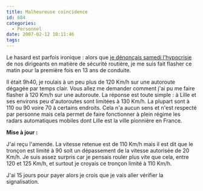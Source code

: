 ```yaml
---
title: Malheureuse coïncidence
id: 684
categories:
  - Personnel
date: 2007-02-12 10:11:46
tags:
---
```


Le hasard est parfois ironique&nbsp;: alors que [je dénonçais samedi l'hypocrisie](/2007/02/10/669-hypocrisie-routiere) de nos dirigeants en matière de sécurité routière, je me suis fait flasher ce matin pour la première fois en 13 ans de conduite.

Il était 9h40, je roulais à un peu plus de 120 Km/h sur une autoroute dégagée par temps clair. Vous allez me demander comment j'ai pu me faire flasher à 120 Km/h sur une autoroute. La réponse est toute simple&nbsp;: à Lille et ses environs peu d'autoroutes sont limitées à 130 Km/h. La plupart sont à 110 ou 90 voire 70 à certains endroits. Cela n'a aucun sens et n'est respecté par personne mais cela permet de faire fonctionner à plein régime les radars automatiques mobiles dont Lille est la ville pionnière en France.

**Mise à jour :**

J'ai reçu l'amende. La vitesse retenue est de 110 Km/h mais il est dit que le tronçon est limité à 90 soit un dépassement de la vitesse autorisée de 20 Km/h. Je suis assez surpris car je pensais rouler plus vite que cela, entre 120 et 125 Km/h, et surtout je croyais ce tronçon limité à 110 Km/h.

J'ai 15 jours pour payer alors je crois que je vais aller vérifier la signalisation.